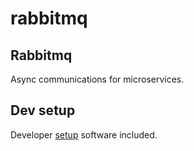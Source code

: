# rabbitmq

## Rabbitmq

Async communications for microservices.

## Dev setup

Developer [setup](/setup.sh) software included.